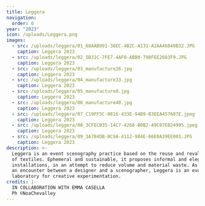 ```yaml
---
title: Leggera
navigation:
  order: 0
year: "2023"
icon: /uploads/Leggera.png
images:
  - src: /uploads/leggera/01_68AAB991-36EC-4B2C-A131-A2AA46840B32.JPG
    caption: Leggera 2023
  - src: /uploads/leggera/02_5B31C-7FE7-4AF0-ABB0-790FEE2603F9.JPG
    caption: Leggera 2023
  - src: /uploads/leggera/03_manufacture26.jpg
    caption: Leggera 2023
  - src: /uploads/leggera/04_manufacture33.jpg
    caption: Leggera 2023
  - src: /uploads/leggera/05_manufacture8.jpg
    caption: Leggera 2023
  - src: /uploads/leggera/06_manufacture40.jpg
    caption: Leggera 2023
  - src: /uploads/leggera/07_C19FF5C-0816-433E-94B9-B3EEA457687E.jpeg
    caption: Leggera 2023
  - src: /uploads/leggera/08_3CFECB35-14C7-4268-B0B2-49C07EB24995.jpeg
    caption: Leggera 2023
  - src: /uploads/leggera/09_3A784DB-0C9A-4112-984E-66E0A39EE001.JPG
    caption: Leggera 2023
description: >-
  Leggera is an event scenography practice based on the reuse and revaluation
  of textiles. Ephemeral and sustainable, it proposes informal and elegant
  installations, in an attempt to reduce volume and material waste. As well as
  an encounter between a designer and a scenographer, Leggera is an evolving
  laboratory for creative experimentation.
credits: |-
  IN COLLABORATION WITH EMMA CASELLA
  Ph ©NoaChevalley
---
```

